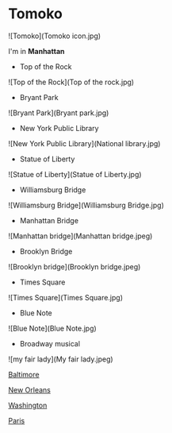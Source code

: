 

# Tomoko
![Tomoko](Tomoko icon.jpg)

I'm in **Manhattan**

- Top of the Rock

![Top of the Rock](Top of the rock.jpg)

- Bryant Park

![Bryant Park](Bryant park.jpg)

- New York Public Library

![New York Public Library](National library.jpg)

- Statue  of Liberty

![Statue of Liberty](Statue of Liberty.jpg)

- Williamsburg Bridge

![Williamsburg Bridge](Williamsburg Bridge.jpg)

- Manhattan Bridge

![Manhattan bridge](Manhattan bridge.jpeg)

- Brooklyn Bridge

![Brooklyn bridge](Brooklyn bridge.jpeg)

- Times Square

![Times Square](Times Square.jpg)

- Blue Note

![Blue Note](Blue Note.jpg)

- Broadway musical

![my fair lady](My fair lady.jpeg)

[Baltimore](baltimore.html)


[New Orleans](newOrleans.html)

[Washington](washington.html)

[Paris](france.html)
